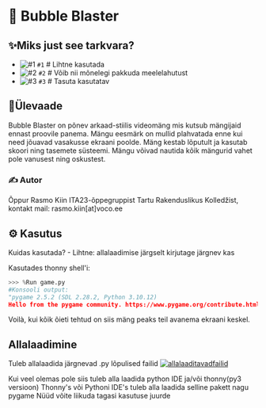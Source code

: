 #  💾 Bubble Blaster

## ✨Miks just see tarkvara?
- ![#1](https://www.iconsdb.com/icons/download/color/f03c15/circle-16.png) `#1` # Lihtne kasutada
- ![#2](https://www.iconsdb.com/icons/download/color/f03c15/circle-16.png) `#2` # Võib nii mõnelegi pakkuda meelelahutust
- ![#3](https://www.iconsdb.com/icons/download/color/f03c15/circle-16.png) `#3` # Tasuta kasutatav

##  📃Ülevaade
Bubble Blaster on põnev arkaad-stiilis videomäng mis kutsub mängijaid ennast proovile panema. Mängu eesmärk on mullid plahvatada enne kui need jõuavad vasakusse ekraani poolde. Mäng kestab lõputult ja kasutab skoori ning tasemete süsteemi. Mängu võivad nautida kõik mängurid vahet pole vanusest ning oskustest.
 

### ✍ Autor 

Õppur Rasmo Kiin ITA23-õppegruppist Tartu Rakenduslikus Kolledžist, kontakt mail: rasmo.kiin[at]voco.ee

## ⚙ Kasutus
Kuidas kasutada? -
Lihtne:
allalaadimise järgselt kirjutage järgnev kas 

Kasutades thonny shell'i:
```py
>>> %Run game.py
#Konsooli output:
"pygame 2.5.2 (SDL 2.28.2, Python 3.10.12)
Hello from the pygame community. https://www.pygame.org/contribute.html"
```
Voilà, kui kõik õieti tehtud on siis mäng peaks teil avanema ekraani keskel.

##  Allalaadimine

Tuleb allalaadida järgnevad .py lõpulised failid
<a href="https://imgbb.com/"><img src="https://i.ibb.co/5T9ZPMn/allalaaditavadfailid.png" alt="allalaaditavadfailid" border="0"></a>

Kui veel olemas pole siis tuleb alla laadida python IDE ja/või thonny(py3 versioon)
Thonny's või Pythoni IDE's tuleb alla laadida selline pakett nagu pygame
Nüüd võite liikuda tagasi kasutuse juurde
